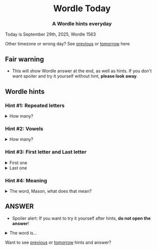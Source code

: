 <h1 align="center">
Wordle Today
</h1>

<h3 align="center">
A Wordle hints everyday
</h3>

Today is September 29th, 2025, Wordle 1563

Other timezone or wrong day? See [previous](PREVIOUS.md) or [tomorrow](TOMORROW.md) here

## Fair warning
- This will show Wordle answer at the end, as well as hints. If you don't want spoiler and try it yourself without hint, **please look away**.

## Wordle hints

### Hint #1: Repeated letters
<details>
  <summary>How many?</summary>
  1 repeated letters.
</details>

### Hint #2: Vowels
<details>
  <summary>How many?</summary>
  There are 1 vowels. In fact, one of them are repeated. If I count that too, there are 2 vowels.
</details>

### Hint #3: First letter and Last letter
<details>
  <summary>First one</summary>
  Begins with the letter "C"
</details>
<details>
  <summary>Last one</summary>
  Ends with the letter "L"
</details>

### Hint #4: Meaning
<details>
  <summary>The word, Mason, what does that mean?</summary>
  Having to do with people and government office as opposed to the military or religion.
</details>

## ANSWER
- Spoiler alert: If you want to try it yourself after hints, **do not open the answer**!

<details>
  <summary>The word is...</summary>
  CIVIL
</details>

Want to see [previous](PREVIOUS.md) or [tomorrow](TOMORROW.md) hints and answer?